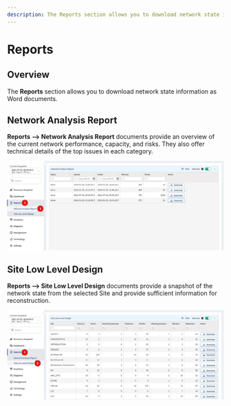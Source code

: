 ```yaml
---
description: The Reports section allows you to download network state information as Word documents.
---
```


# Reports

## Overview

The **Reports** section allows you to download network state information as Word documents.

## Network Analysis Report

**Reports --> Network Analysis Report** documents provide an overview of the current network performance, capacity, and risks. They also offer technical details of the top issues in each category.

![Network Analysis Report](reports/network_analysis_report.png)

## Site Low Level Design

**Reports --> Site Low Level Design** documents provide a snapshot of the network state from the selected Site and provide sufficient information for reconstruction.

![Site Low Level Design](reports/site_low_level_design.png)
